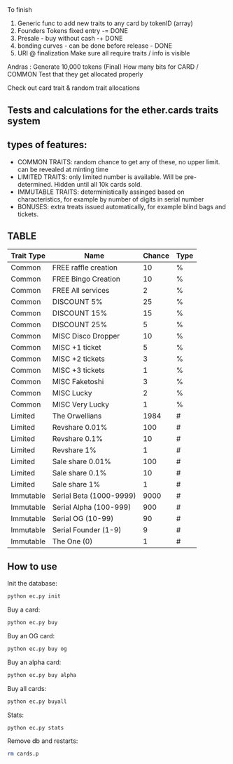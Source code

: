 ##

To finish

1) Generic func to add new traits to any card by tokenID (array)
2) Founders Tokens fixed entry -= DONE
3) Presale - buy without cash -+ DONE
4) bonding curves - can be done before release - DONE
5) URI @ finalization
Make sure all require traits / info is visible

Andras : Generate 10,000 tokens (Final)
How many bits for CARD / COMMON
Test that they get allocated properly

Check out card trait & random trait allocations


## Tests and calculations for the ether.cards traits system


## types of features:

* COMMON TRAITS: random chance to get any of these, no upper limit. can be revealed at minting time
* LIMITED TRAITS: only limited number is available. Will be pre-determined. Hidden until all 10k cards sold.
* IMMUTABLE TRAITS: deterministically assinged based on characteristics, for example by number of digits in serial number
* BONUSES: extra treats issued automatically, for example blind bags and tickets. 

## TABLE

| Trait Type | Name | Chance | Type |
|---|---|---|---|
|Common | FREE raffle creation | 10 | % |
|Common | FREE Bingo Creation | 10 | % |
|Common | FREE All services | 2 | % |
|Common | DISCOUNT 5% | 25 | % |
|Common | DISCOUNT 15% | 15 | % |
|Common | DISCOUNT 25% | 5 | % |
|Common | MISC Disco Dropper | 10 | % |
|Common | MISC +1 ticket | 5 | % |
|Common | MISC +2 tickets | 3 | % |
|Common | MISC +3 tickets | 1 | % |
|Common | MISC Faketoshi | 3 | % |
|Common | MISC Lucky | 2 | % |
|Common | MISC Very Lucky | 1 | % |
|Limited | The Orwellians | 1984 | # |
|Limited | Revshare 0.01% | 100 | # |
|Limited | Revshare 0.1% | 10 | # |
|Limited | Revshare 1% | 1 | # |
|Limited | Sale share 0.01% | 100 | # |
|Limited | Sale share 0.1% | 10 | # |
|Limited | Sale share 1% | 1 | # |
|Immutable | Serial Beta (1000-9999) | 9000 | # |
|Immutable | Serial Alpha (100-999) | 900 | # |
|Immutable | Serial OG (10-99) | 90 | # |
|Immutable | Serial Founder (1-9) | 9 | # |
|Immutable | The One (0) | 1 | # |



## How to use

Init the database:

``` sh
python ec.py init
```

Buy a card:

``` sh
python ec.py buy
```

Buy an OG card:

``` sh
python ec.py buy og
```

Buy an alpha card:

``` sh
python ec.py buy alpha
```

Buy all cards:

``` sh
python ec.py buyall
```

Stats:

``` sh
python ec.py stats
```

Remove db and restarts:

``` sh
rm cards.p
```
